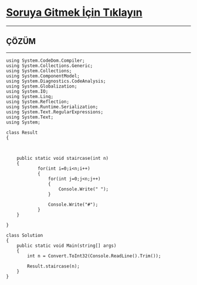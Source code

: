# [Soruya Gitmek İçin Tıklayın](https://www.hackerrank.com/challenges/runningtime/problem)

---
## ÇÖZÜM
---

    using System.CodeDom.Compiler;
    using System.Collections.Generic;
    using System.Collections;
    using System.ComponentModel;
    using System.Diagnostics.CodeAnalysis;
    using System.Globalization;
    using System.IO;
    using System.Linq;
    using System.Reflection;
    using System.Runtime.Serialization;
    using System.Text.RegularExpressions;
    using System.Text;
    using System;

    class Result
    {

    

        public static void staircase(int n)
        {
                for(int i=0;i<n;i++)
                {
                    for(int j=0;j<n;j++)
                    {
                        Console.Write(" ");
                    }

                    Console.Write("#");
                }
        }

    }

    class Solution
    {
        public static void Main(string[] args)
        {
            int n = Convert.ToInt32(Console.ReadLine().Trim());

            Result.staircase(n);
        }
    }
